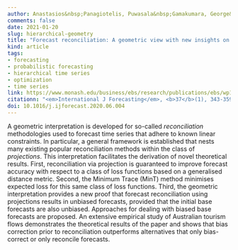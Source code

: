 ```yaml
---
author: Anastasios&nbsp;Panagiotelis, Puwasala&nbsp;Gamakumara, George&nbsp;Athanasopoulos, Rob&nbsp;J&nbsp;Hyndman
comments: false
date: 2021-01-20
slug: hierarchical-geometry
title: "Forecast reconciliation: A geometric view with new insights on bias correction"
kind: article
tags:
- forecasting
- probabilistic forecasting
- hierarchical time series
- optimization
- time series
link: https://www.monash.edu/business/ebs/research/publications/ebs/wp18-2019.pdf
citationn: "<em>International J Forecasting</em>, <b>37</b>(1), 343-359"
doi: 10.1016/j.ijforecast.2020.06.004
---
```


A geometric interpretation is developed for so-called *reconciliation* methodologies used to forecast time series that adhere to known linear constraints. In particular, a general framework is established that nests many existing popular reconciliation methods within the class of *projections*. This interpretation facilitates the derivation of novel theoretical results. First, reconciliation via projection is guaranteed to improve forecast accuracy with respect to a class of loss functions based on a generalised distance metric. Second, the Minimum Trace (MinT) method minimises expected loss for this same class of loss functions. Third, the geometric interpretation provides a new proof that forecast reconciliation using projections results in unbiased forecasts, provided that the initial base forecasts are also unbiased. Approaches for dealing with biased base forecasts are proposed. An extensive empirical study of Australian tourism flows demonstrates the theoretical results of the paper and shows that bias correction prior to reconciliation outperforms alternatives that only bias-correct or only reconcile forecasts.